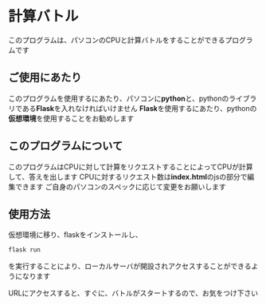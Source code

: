 # 計算バトル
このプログラムは、パソコンのCPUと計算バトルをすることができるプログラムです

## ご使用にあたり
このプログラムを使用するにあたり、パソコンに**python**と、pythonのライブラリである**Flask**を入れなければいけません
**Flask**を使用するにあたり、pythonの**仮想環境**を使用することをお勧めします

## このプログラムについて
このプログラムはCPUに対して計算をリクエストすることによってCPUが計算して、答えを出します
CPUに対するリクエスト数は**index.html**のjsの部分で編集できます
ご自身のパソコンのスペックに応じて変更をお願いします

## 使用方法
仮想環境に移り、flaskをインストールし、
```bash
flask run
```
を実行することにより、ローカルサーバが開設されアクセスすることができるようになります

URLにアクセスすると、すぐに、バトルがスタートするので、お気をつけ下さい
